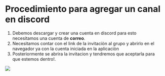 # Procedimiento para agregar un canal en discord
1. Debemos descargar y crear una cuenta en discord para esto necesitamos una cuenta de **correo**.
1. Necesitamos contar con el link de la invitaciòn al grupo y abrirlo en el navegador ya con la cuenta iniciada en la aplicaciòn 
1. Posteriormente se abrira la invitacion y tendremos que aceptarla para que estemos dentro!.

<img src="https://play-lh.googleusercontent.com/s-2O9IP9uO25JhGp2GfxKJKEs9G7CFcAzgheFeatXAQFCiyGy5-M8uJOpdBLwYM8t4zL" widht="200px" /> 
